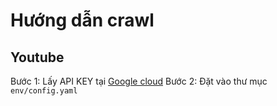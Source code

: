 # Hướng dẫn crawl 

## Youtube

Bước 1: Lấy API KEY tại [Google cloud](https://console.cloud.google.com/apis/credentials?project=tool-crawl&supportedpurview=project)
Bước 2: Đặt vào thư mục `env/config.yaml`